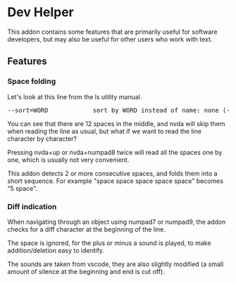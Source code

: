 # Dev Helper

This addon contains some features that are primarily useful for software developers, but may also be useful for other users who work with text.

## Features
### Space folding
Let's look at this line from the ls utility manual.

<pre>
--sort=WORD            sort by WORD instead of name: none (-U), size (-S),
</pre>

You can see that there are 12 spaces in the middle, and nvda will skip them when reading the line as usual, but what if we want to read the line character by character?

Pressing nvda+up or nvda+numpad8 twice will read all the spaces one by one, which is usually not very convenient.

This addon detects 2 or more consecutive spaces, and folds them into a short sequence.
For example "space space space space space" becomes "5 space".

### Diff indication
When navigating through an object using numpad7 or numpad9, the addon checks for a diff character at the beginning of the line.

The space is ignored,  for the plus or minus a sound is played, to make addition/deletion easy to identify.

The sounds are taken from vscode, they are also slightly modified (a small amount of silence at the beginning and end is cut off).
